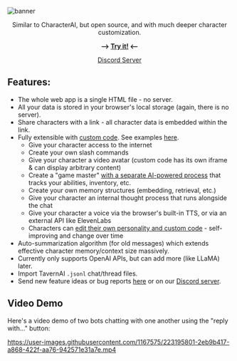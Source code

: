 ![banner](https://user-images.githubusercontent.com/1167575/225629372-eb4de08a-ed62-4660-a83d-6e42a5c092d7.jpg)


<p align="center">Similar to CharacterAI, but open source, and with much deeper character customization.</p>

<p align="center"><b>⟶ <a href="https://josephrocca.github.io/OpenCharacters">Try it!</a> ⟵</b></p>

<p align="center"><a href="https://discord.gg/5tkWXJFqPV">Discord Server</a></p>

## Features:
* The whole web app is a single HTML file - no server.
* All your data is stored in your browser's local storage (again, there is no server).
* Share characters with a link - all character data is embedded within the link.
* Fully extensible with [custom code](https://github.com/josephrocca/OpenCharacters/blob/main/docs/custom-code.md). See examples [here](https://github.com/josephrocca/OpenCharacters/blob/main/docs/custom-code-examples.md).
  * Give your character access to the internet
  * Create your own slash commands
  * Give your character a video avatar (custom code has its own iframe & can display arbitrary content)
  * Create a "game master" [with a separate AI-powered process](https://tinyurl.com/5t3x8pdk) that tracks your abilities, inventory, etc.
  * Create your own memory structures (embedding, retrieval, etc.)
  * Give your character an internal thought process that runs alongside the chat
  * Give your character a voice via the browser's built-in TTS, or via an external API like ElevenLabs
  * Characters can [edit their own personality and custom code](https://tinyurl.com/2p8k3h3c) - self-improving and change over time
* Auto-summarization algorithm (for old messages) which extends effective character memory/context size massively.
* Currently only supports OpenAI APIs, but can add more (like LLaMA) later.
* Import TavernAI `.jsonl` chat/thread files.
* Send new feature ideas or bug reports [here](https://github.com/josephrocca/OpenCharacters/issues) or on our [Discord server](https://discord.gg/5tkWXJFqPV).

## Video Demo

Here's a video demo of two bots chatting with one another using the "reply with..." button:

https://user-images.githubusercontent.com/1167575/223195801-2eb9b417-a868-422f-aa76-942571e31a7e.mp4

